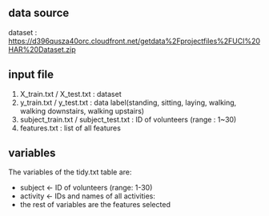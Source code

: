 ## data source
dataset : https://d396qusza40orc.cloudfront.net/getdata%2Fprojectfiles%2FUCI%20HAR%20Dataset.zip


## input file
1. X_train.txt / X_test.txt : dataset
2. y_train.txt / y_test.txt : data label(standing, sitting, laying, walking, walking downstairs, walking upstairs)
3. subject_train.txt / subject_test.txt : ID of volunteers (range : 1~30)
4. features.txt : list of all features

## variables
The variables of the tidy.txt table are:
 -  subject <- ID of volunteers (range: 1-30)
 -  activity <- IDs and names of all activities: 
 -  the rest of variables are the features selected 
